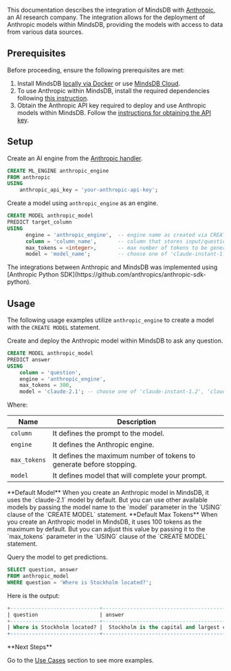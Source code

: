 This documentation describes the integration of MindsDB with [Anthropic](https://www.anthropic.com/), an AI research company.
The integration allows for the deployment of Anthropic models within MindsDB, providing the models with access to data from various data sources.

## Prerequisites

Before proceeding, ensure the following prerequisites are met:

1. Install MindsDB [locally via Docker](https://docs.mindsdb.com/setup/self-hosted/docker) or use [MindsDB Cloud](https://cloud.mindsdb.com/).
2. To use Anthropic within MindsDB, install the required dependencies following [this instruction](/setup/self-hosted/docker#install-dependencies).
3. Obtain the Anthropic API key required to deploy and use Anthropic models within MindsDB. Follow the [instructions for obtaining the API key](https://docs.anthropic.com/claude/docs/getting-access-to-claude).

## Setup

Create an AI engine from the [Anthropic handler](https://github.com/mindsdb/mindsdb/tree/staging/mindsdb/integrations/handlers/anthropic_handler).

```sql
CREATE ML_ENGINE anthropic_engine
FROM anthropic
USING
    anthropic_api_key = 'your-anthropic-api-key';
```

Create a model using `anthropic_engine` as an engine.

```sql
CREATE MODEL anthropic_model
PREDICT target_column
USING
      engine = 'anthropic_engine',  -- engine name as created via CREATE ML_ENGINE
      column = 'column_name',       -- column that stores input/question to the model
      max_tokens = <integer>,       -- max number of tokens to be generated by the model (default is 100)
      model = 'model_name';         -- choose one of 'claude-instant-1.2', 'claude-2.1', 'claude-3-opus-20240229', 'claude-3-sonnet-20240229' (default is 'claude-2.1')
```

<Info>
The integrations between Anthropic and MindsDB was implemented using [Anthropic Python SDK](https://github.com/anthropics/anthropic-sdk-python).
</Info>

## Usage

The following usage examples utilize `anthropic_engine` to create a model with the `CREATE MODEL` statement.

Create and deploy the Anthropic model within MindsDB to ask any question.

```sql
CREATE MODEL anthropic_model
PREDICT answer
USING
    column = 'question',
    engine = 'anthropic_engine',
    max_tokens = 300,
    model = 'claude-2.1'; -- choose one of 'claude-instant-1.2', 'claude-2.1', 'claude-3-opus-20240229', 'claude-3-sonnet-20240229'
```

Where:

| Name              | Description                                                               |
|-------------------|---------------------------------------------------------------------------|
| `column`          | It defines the prompt to the model.                                       |
| `engine`          | It defines the Anthropic engine.                                          |
| `max_tokens`      | It defines the maximum number of tokens to generate before stopping.      |
| `model`           | It defines model that will complete your prompt.                          |

<Info>
**Default Model**
When you create an Anthropic model in MindsDB, it uses the `claude-2.1` model by default. But you can use other available models by passing the model name to the `model` parameter in the `USING` clause of the `CREATE MODEL` statement.
</Info>

<Info>
**Default Max Tokens**
When you create an Anthropic model in MindsDB, it uses 100 tokens as the maximum by default. But you can adjust this value by passing it to the `max_tokens` parameter in the `USING` clause of the `CREATE MODEL` statement.
</Info>

Query the model to get predictions.

```sql
SELECT question, answer
FROM anthropic_model
WHERE question = 'Where is Stockholm located?';
```

Here is the output:

```sql
+-----------------------------+----------------------------------------------------------------------------------------------------------------------------------------------------+
| question                    | answer                                                                                                                                             |
+-----------------------------+----------------------------------------------------------------------------------------------------------------------------------------------------+
| Where is Stockholm located? |  Stockholm is the capital and largest city of Sweden. It is located on Sweden's south-central east coast, where Lake Mälaren meets the Baltic Sea. |
+-----------------------------+----------------------------------------------------------------------------------------------------------------------------------------------------+
```

<Tip>
**Next Steps**

Go to the [Use Cases](/use-cases/overview) section to see more examples.
</Tip>
